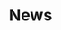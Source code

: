 ---
draft: true
title: News
description: 'News from Greers Ferry National Fish Hatchery.'
query: 'Greers Ferry National Fish Hatchery'
section: news
type: field-station
nav: News
tags:
    - 'Greers Ferry National Fish Hatchery'
updated: 'August 27th, 2018'
---